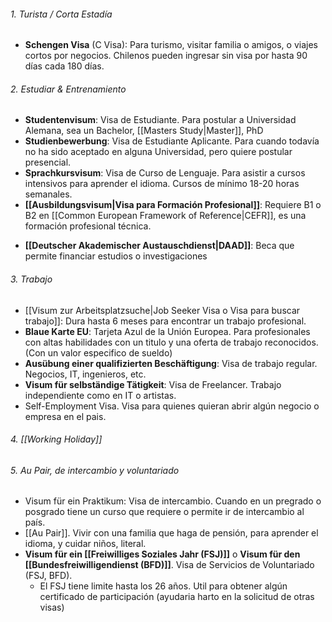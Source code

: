 ###### 1. Turista / Corta Estadía
* **Schengen Visa** (C Visa): Para turismo, visitar familia o amigos, o viajes cortos por negocios. Chilenos pueden ingresar sin visa por hasta 90 días cada 180 días.

###### 2. Estudiar & Entrenamiento
* **Studentenvisum**: Visa de Estudiante. Para postular a Universidad Alemana, sea un Bachelor, [[Masters Study|Master]], PhD
* **Studienbewerbung**: Visa de Estudiante Aplicante. Para cuando todavía no ha sido aceptado en alguna Universidad, pero quiere postular presencial.
* **Sprachkursvisum**: Visa de Curso de Lenguaje. Para asistir a cursos intensivos para aprender el idioma. Cursos de mínimo 18-20 horas semanales.
* **[[Ausbildungsvisum|Visa para Formación Profesional]]**:  Requiere B1 o B2 en [[Common European Framework of Reference|CEFR]], es una formación profesional técnica.
- **[[Deutscher Akademischer Austauschdienst|DAAD]]**: Beca que permite financiar estudios o investigaciones

###### 3. Trabajo
* [[Visum zur Arbeitsplatzsuche|Job Seeker Visa o Visa para buscar trabajo]]: Dura hasta 6 meses para encontrar un trabajo profesional.
* **Blaue Karte EU**: Tarjeta Azul de la Unión Europea. Para profesionales con altas habilidades con un titulo y una oferta de trabajo reconocidos. (Con un valor especifico de sueldo) 
* **Ausübung einer qualifizierten Beschäftigung**: Visa de trabajo regular. Negocios, IT, ingenieros, etc.
* **Visum für selbständige Tätigkeit**: Visa de Freelancer. Trabajo independiente como en IT o artistas.
* Self-Employment Visa. Visa para quienes quieran abrir algún negocio o empresa en el pais.
###### 4. [[Working Holiday]]
###### 5. Au Pair, de intercambio y voluntariado
* Visum für ein Praktikum: Visa de intercambio. Cuando en un pregrado o posgrado tiene un curso que requiere o permite ir de intercambio al país.
* [[Au Pair]]. Vivir con una familia que haga de pensión, para aprender el idioma, y cuidar niños, literal.
* **Visum für ein [[Freiwilliges Soziales Jahr (FSJ)]]** o **Visum für den [[Bundesfreiwilligendienst (BFD)]]**. Visa de Servicios de Voluntariado (FSJ, BFD). 
	* El FSJ tiene limite hasta los 26 años. Util para obtener algún certificado de participación (ayudaria harto en la solicitud de otras visas)